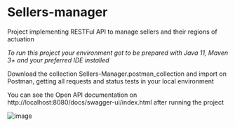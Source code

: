 # Sellers-manager
Project implementing RESTFul API to manage sellers and their regions of actuation

*To run this project your environment got to be prepared with Java 11, Maven 3+ and your preferred IDE installed*

Download the collection Sellers-Manager.postman_collection and import on Postman, getting all requests and status tests in your local environment

You can see the Open API documentation on http://localhost:8080/docs/swagger-ui/index.html after running the project

![image](https://user-images.githubusercontent.com/61030599/178980937-08d42818-f097-4577-b1f9-5512bc7b306f.png)
